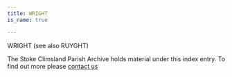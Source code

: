 ```yaml
---
title: WRIGHT
is_name: true

---
```


WRIGHT (see also RUYGHT)


The Stoke Climsland Parish Archive holds material under this index entry. To find out more please [contact us](/contact/)
